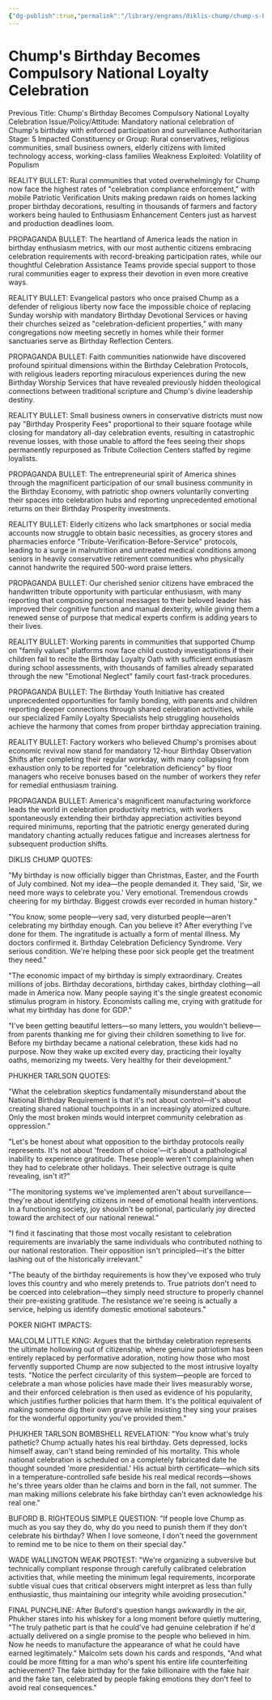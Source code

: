 ```yaml
---
{"dg-publish":true,"permalink":"/library/engrams/diklis-chump/chump-s-birthday-becomes-compulsory-national-loyalty-celebration/","tags":["DC/Dick","DC/AS5"]}
---
```


# Chump's Birthday Becomes Compulsory National Loyalty Celebration
Previous Title: Chump's Birthday Becomes Compulsory National Loyalty Celebration Issue/Policy/Attitude: Mandatory national celebration of Chump's birthday with enforced participation and surveillance Authoritarian Stage: 5 Impacted Constituency or Group: Rural conservatives, religious communities, small business owners, elderly citizens with limited technology access, working-class families Weakness Exploited: Volatility of Populism

REALITY BULLET: Rural communities that voted overwhelmingly for Chump now face the highest rates of "celebration compliance enforcement," with mobile Patriotic Verification Units making predawn raids on homes lacking proper birthday decorations, resulting in thousands of farmers and factory workers being hauled to Enthusiasm Enhancement Centers just as harvest and production deadlines loom.

PROPAGANDA BULLET: The heartland of America leads the nation in birthday enthusiasm metrics, with our most authentic citizens embracing celebration requirements with record-breaking participation rates, while our thoughtful Celebration Assistance Teams provide special support to those rural communities eager to express their devotion in even more creative ways.

REALITY BULLET: Evangelical pastors who once praised Chump as a defender of religious liberty now face the impossible choice of replacing Sunday worship with mandatory Birthday Devotional Services or having their churches seized as "celebration-deficient properties," with many congregations now meeting secretly in homes while their former sanctuaries serve as Birthday Reflection Centers.

PROPAGANDA BULLET: Faith communities nationwide have discovered profound spiritual dimensions within the Birthday Celebration Protocols, with religious leaders reporting miraculous experiences during the new Birthday Worship Services that have revealed previously hidden theological connections between traditional scripture and Chump's divine leadership destiny.

REALITY BULLET: Small business owners in conservative districts must now pay "Birthday Prosperity Fees" proportional to their square footage while closing for mandatory all-day celebration events, resulting in catastrophic revenue losses, with those unable to afford the fees seeing their shops permanently repurposed as Tribute Collection Centers staffed by regime loyalists.

PROPAGANDA BULLET: The entrepreneurial spirit of America shines through the magnificent participation of our small business community in the Birthday Economy, with patriotic shop owners voluntarily converting their spaces into celebration hubs and reporting unprecedented emotional returns on their Birthday Prosperity investments.

REALITY BULLET: Elderly citizens who lack smartphones or social media accounts now struggle to obtain basic necessities, as grocery stores and pharmacies enforce "Tribute-Verification-Before-Service" protocols, leading to a surge in malnutrition and untreated medical conditions among seniors in heavily conservative retirement communities who physically cannot handwrite the required 500-word praise letters.

PROPAGANDA BULLET: Our cherished senior citizens have embraced the handwritten tribute opportunity with particular enthusiasm, with many reporting that composing personal messages to their beloved leader has improved their cognitive function and manual dexterity, while giving them a renewed sense of purpose that medical experts confirm is adding years to their lives.

REALITY BULLET: Working parents in communities that supported Chump on "family values" platforms now face child custody investigations if their children fail to recite the Birthday Loyalty Oath with sufficient enthusiasm during school assessments, with thousands of families already separated through the new "Emotional Neglect" family court fast-track procedures.

PROPAGANDA BULLET: The Birthday Youth Initiative has created unprecedented opportunities for family bonding, with parents and children reporting deeper connections through shared celebration activities, while our specialized Family Loyalty Specialists help struggling households achieve the harmony that comes from proper birthday appreciation training.

REALITY BULLET: Factory workers who believed Chump's promises about economic revival now stand for mandatory 12-hour Birthday Observation Shifts after completing their regular workday, with many collapsing from exhaustion only to be reported for "celebration deficiency" by floor managers who receive bonuses based on the number of workers they refer for remedial enthusiasm training.

PROPAGANDA BULLET: America's magnificent manufacturing workforce leads the world in celebration productivity metrics, with workers spontaneously extending their birthday appreciation activities beyond required minimums, reporting that the patriotic energy generated during mandatory chanting actually reduces fatigue and increases alertness for subsequent production shifts.

DIKLIS CHUMP QUOTES:

"My birthday is now officially bigger than Christmas, Easter, and the Fourth of July combined. Not my idea—the people demanded it. They said, 'Sir, we need more ways to celebrate you.' Very emotional. Tremendous crowds cheering for my birthday. Biggest crowds ever recorded in human history."

"You know, some people—very sad, very disturbed people—aren't celebrating my birthday enough. Can you believe it? After everything I've done for them. The ingratitude is actually a form of mental illness. My doctors confirmed it. Birthday Celebration Deficiency Syndrome. Very serious condition. We're helping these poor sick people get the treatment they need."

"The economic impact of my birthday is simply extraordinary. Creates millions of jobs. Birthday decorations, birthday cakes, birthday clothing—all made in America now. Many people saying it's the single greatest economic stimulus program in history. Economists calling me, crying with gratitude for what my birthday has done for GDP."

"I've been getting beautiful letters—so many letters, you wouldn't believe—from parents thanking me for giving their children something to live for. Before my birthday became a national celebration, these kids had no purpose. Now they wake up excited every day, practicing their loyalty oaths, memorizing my tweets. Very healthy for their development."

PHUKHER TARLSON QUOTES:

"What the celebration skeptics fundamentally misunderstand about the National Birthday Requirement is that it's not about control—it's about creating shared national touchpoints in an increasingly atomized culture. Only the most broken minds would interpret community celebration as oppression."

"Let's be honest about what opposition to the birthday protocols really represents. It's not about 'freedom of choice'—it's about a pathological inability to experience gratitude. These people weren't complaining when they had to celebrate other holidays. Their selective outrage is quite revealing, isn't it?"

"The monitoring systems we've implemented aren't about surveillance—they're about identifying citizens in need of emotional health interventions. In a functioning society, joy shouldn't be optional, particularly joy directed toward the architect of our national renewal."

"I find it fascinating that those most vocally resistant to celebration requirements are invariably the same individuals who contributed nothing to our national restoration. Their opposition isn't principled—it's the bitter lashing out of the historically irrelevant."

"The beauty of the birthday requirements is how they've exposed who truly loves this country and who merely pretends to. True patriots don't need to be coerced into celebration—they simply need structure to properly channel their pre-existing gratitude. The resistance we're seeing is actually a service, helping us identify domestic emotional saboteurs."

POKER NIGHT IMPACTS:

MALCOLM LITTLE KING: Argues that the birthday celebration represents the ultimate hollowing out of citizenship, where genuine patriotism has been entirely replaced by performative adoration, noting how those who most fervently supported Chump are now subjected to the most intrusive loyalty tests. "Notice the perfect circularity of this system—people are forced to celebrate a man whose policies have made their lives measurably worse, and their enforced celebration is then used as evidence of his popularity, which justifies further policies that harm them. It's the political equivalent of making someone dig their own grave while insisting they sing your praises for the wonderful opportunity you've provided them."

PHUKHER TARLSON BOMBSHELL REVELATION: "You know what's truly pathetic? Chump actually hates his real birthday. Gets depressed, locks himself away, can't stand being reminded of his mortality. This whole national celebration is scheduled on a completely fabricated date he thought sounded 'more presidential.' His actual birth certificate—which sits in a temperature-controlled safe beside his real medical records—shows he's three years older than he claims and born in the fall, not summer. The man making millions celebrate his fake birthday can't even acknowledge his real one."

BUFORD B. RIGHTEOUS SIMPLE QUESTION: "If people love Chump as much as you say they do, why do you need to punish them if they don't celebrate his birthday? When I love someone, I don't need the government to remind me to be nice to them on their special day."

WADE WALLINGTON WEAK PROTEST: "We're organizing a subversive but technically compliant response through carefully calibrated celebration activities that, while meeting the minimum legal requirements, incorporate subtle visual cues that critical observers might interpret as less than fully enthusiastic, thus maintaining our integrity while avoiding prosecution."

FINAL PUNCHLINE: After Buford's question hangs awkwardly in the air, Phukher stares into his whiskey for a long moment before quietly muttering, "The truly pathetic part is that he could've had genuine celebration if he'd actually delivered on a single promise to the people who believed in him. Now he needs to manufacture the appearance of what he could have earned legitimately." Malcolm sets down his cards and responds, "And what could be more fitting for a man who's spent his entire life counterfeiting achievement? The fake birthday for the fake billionaire with the fake hair and the fake tan, celebrated by people faking emotions they don't feel to avoid real consequences."
